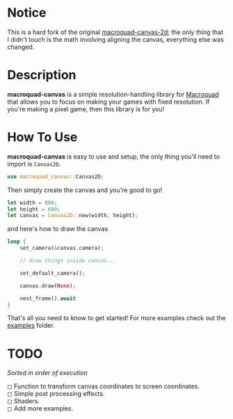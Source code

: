 # Notice

This is a hard fork of the original
[macroquad-canvas-2d](https://git.sr.ht/~nik_codes/macroquad-canvas); the only thing that I didn't
touch is the math involving aligning the canvas, everything else was changed.

# Description

**macroquad-canvas** is a simple resolution-handling library for
[Macroquad](https://github.com/not-fl3/macroquad) that allows you to focus on making your games with
fixed resolution. If you're making a pixel game, then this library is for you!

# How To Use

**macroquad-canvas** is easy to use and setup, the only thing you'll need to import is `Canvas2D`.

```rust
use macroquad_canvas::Canvas2D;
```

Then simply create the canvas and you're good to go!

```rust
let width = 800;
let height = 600;
let canvas = Canvas2D::new(width, height);
```

and here's how to draw the canvas

```rust
loop {
    set_camera(&canvas.camera);

    // draw things inside canvas...

    set_default_camera();

    canvas.draw(None);

    next_frame().await
}
```

That's all you need to know to get started! For more examples check out the
[examples](https://github.com/alexmozaidze/macroquad-canvas/tree/main/examples) folder.

# TODO

*Sorted in order of execution*

◻ Function to transform canvas coordinates to screen coordinates.  
◻ Simple post processing effects.  
◻ Shaders.  
◻ Add more examples.
